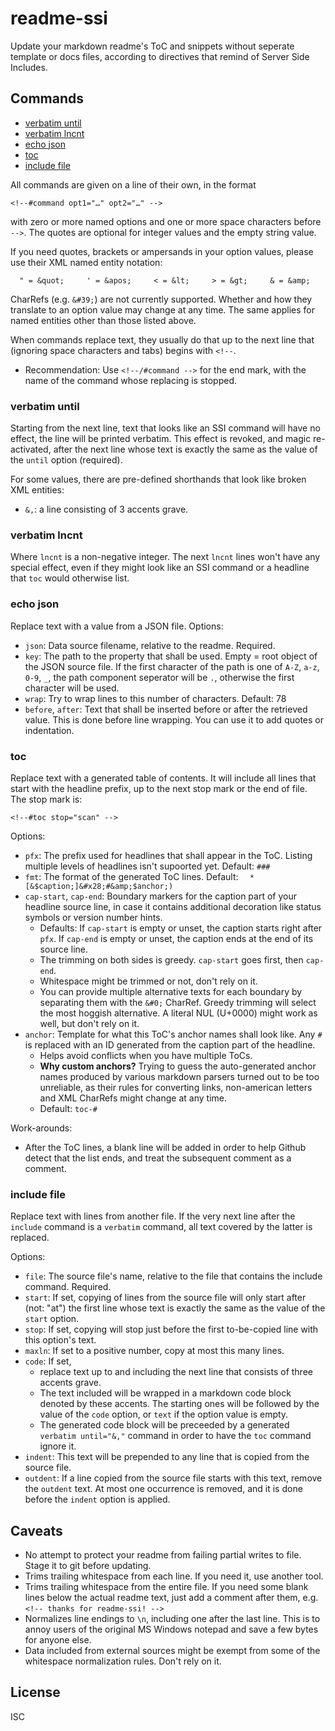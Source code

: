 ﻿
<!--#echo json="package.json" key="name" underline="=" -->
readme-ssi
==========
<!--/#echo -->

<!--#echo json="package.json" key="description" -->
Update your markdown readme's ToC and snippets without seperate template or
docs files, according to directives that remind of Server Side Includes.
<!--/#echo -->


Commands
--------
<!--#toc -->
  * [verbatim until](#toc-verbatim-until)
  * [verbatim lncnt](#toc-verbatim-lncnt)
  * [echo json](#toc-echo-json)
  * [toc](#toc-toc)
  * [include file](#toc-include-file)

<!--/#toc -->

All commands are given on a line of their own, in the format
<!--#verbatim until="&," -->
```text
<!--#command opt1="…" opt2="…" -->
```

with zero or more named options and one or more space characters before `-->`.
The quotes are optional for integer values and the empty string value.

If you need quotes, brackets or ampersands in your option values,
please use their XML named entity notation:
```text
  " = &quot;     ' = &apos;     < = &lt;     > = &gt;     & = &amp;
```
CharRefs (e.g. `&#39;`) are not currently supported. Whether and how they
translate to an option value may change at any time. The same applies for
named entities other than those listed above.

When commands replace text, they usually do that up to the next line that
(ignoring space characters and tabs) begins with `<!--`.
  * Recommendation: Use `<!--/#command -->` for the end mark,
    with the name of the command whose replacing is stopped.


<a class="readme-ssi-toc-target" id="toc-verbatim-until" name="toc-verbatim-until"></a>
### verbatim until
Starting from the next line, text that looks like an SSI command will have
no effect, the line will be printed verbatim. This effect is revoked,
and magic re-activated, after the next line whose text is exactly the same
as the value of the `until` option (required).

For some values, there are pre-defined shorthands that look like broken
XML entities:

  * `&,`: a line consisting of 3 accents grave.


<a class="readme-ssi-toc-target" id="toc-verbatim-lncnt" name="toc-verbatim-lncnt"></a>
### verbatim lncnt
Where `lncnt` is a non-negative integer. The next `lncnt` lines won't have
any special effect, even if they might look like an SSI command or a headline
that `toc` would otherwise list.


<a class="readme-ssi-toc-target" id="toc-echo-json" name="toc-echo-json"></a>
### echo json
Replace text with a value from a JSON file. Options:
  * `json`: Data source filename, relative to the readme. Required.
  * `key`: The path to the property that shall be used.
    Empty = root object of the JSON source file.
    If the first character of the path is one of `A-Z`, `a-z`, `0-9`, `_`,
    the path component seperator will be `.`, otherwise the first character
    will be used.
  * `wrap`: Try to wrap lines to this number of characters. Default: 78
  * `before`, `after`: Text that shall be inserted before or after the
    retrieved value. This is done before line wrapping. You can use it
    to add quotes or indentation.


<a class="readme-ssi-toc-target" id="toc-toc" name="toc-toc"></a>
### toc
Replace text with a generated table of contents.
It will include all lines that start with the headline prefix,
up to the next stop mark or the end of file. The stop mark is:
<!--#include file="README.md" start="&lt;!--snip:toc-stop--&gt;"
  maxln=1 code="" -->
<!--#verbatim lncnt="3" -->
```text
<!--#toc stop="scan" -->
```
<!--/#include -->

<!--  Coming up: &nbsp; and HTML code tag. Because even if Github fixes
      its markdown renderer, there will be others that trim whitespace
      from code quotes. -->
Options:
  * `pfx`: The prefix used for headlines that shall appear in the ToC.
    Listing multiple levels of headlines isn't supoorted yet.
    Default: <code>###&nbsp;</code>
  * `fmt`: The format of the generated ToC lines.
    Default: <code>&nbsp; * &#x5B;&amp;$caption;]&#x28;#&amp;$anchor;)</code>
  * `cap-start`, `cap-end`: Boundary markers for the caption part of your
    headline source line, in case it contains additional decoration like
    status symbols or version number hints.
    * Defaults:
      If `cap-start` is empty or unset, the caption starts right after `pfx`.
      If `cap-end` is empty or unset, the caption ends at the end of its
      source line.
    * The trimming on both sides is greedy.
      `cap-start` goes first, then `cap-end`.
    * Whitespace might be trimmed or not, don't rely on it.
    * You can provide multiple alternative texts for each boundary by
      separating them with the `&#0;` CharRef.
      Greedy trimming will select the most hoggish alternative.
      A literal NUL (U+0000) might work as well, but don't rely on it.
  * `anchor`: Template for what this ToC's anchor names shall look like.
    Any `#` is replaced with an ID generated from the caption part of the
    headline.
    * Helps avoid conflicts when you have multiple ToCs.
    * __Why custom anchors?__
      Trying to guess the auto-generated anchor names produced by various
      markdown parsers turned out to be too unreliable, as their rules for
      converting links, non-american letters and XML CharRefs might change
      at any time.
    * Default: `toc-#`

Work-arounds:
  * After the ToC lines, a blank line will be added in order to help Github
    detect that the list ends, and treat the subsequent comment as a comment.


<a class="readme-ssi-toc-target" id="toc-include-file" name="toc-include-file"></a>
### include file
Replace text with lines from another file.
If the very next line after the `include` command is a `verbatim` command,
all text covered by the latter is replaced.

Options:
  * `file`: The source file's name, relative to the file that contains the
    include command. Required.
  * `start`: If set, copying of lines from the source file will only start
    after (not: "at") the first line whose text is exactly the same as the
    value of the `start` option.
  * `stop`: If set, copying will stop just before the first to-be-copied line
    with this option's text.
  * `maxln`: If set to a positive number, copy at most this many lines.
  * `code`: If set,
    * replace text up to and including the next line that consists of three
      accents grave.
    * The text included will be wrapped in a markdown code block denoted by
      these accents. The starting ones will be followed by the value of the
      `code` option, or `text` if the option value is empty.
    * The generated code block will be preceeded by a generated
      `verbatim until="&,"` command in order to have the `toc`
      command ignore it.
  * `indent`: This text will be prepended to any line that is copied from the
    source file.
  * `outdent`: If a line copied from the source file starts with this text,
    remove the `outdent` text. At most one occurrence is removed, and it is
    done before the `indent` option is applied.







<!--snip:toc-stop-->
<!--#toc stop="scan" -->


Caveats
-------
  * No attempt to protect your readme from failing partial writes to file.
    Stage it to git before updating.
  * Trims trailing whitespace from each line. If you need it, use another tool.
  * Trims trailing whitespace from the entire file. If you need some blank
    lines below the actual readme text, just add a comment after them, e.g.
    `<!-- thanks for readme-ssi! -->`
  * Normalizes line endings to `\n`, including one after the last line.
    This is to annoy users of the original MS Windows notepad and save
    a few bytes for anyone else.
  * Data included from external sources might be exempt from some of the
    whitespace normalization rules. Don't rely on it.



License
-------
<!--#echo json="package.json" key=".license" -->
ISC
<!--/#echo -->
